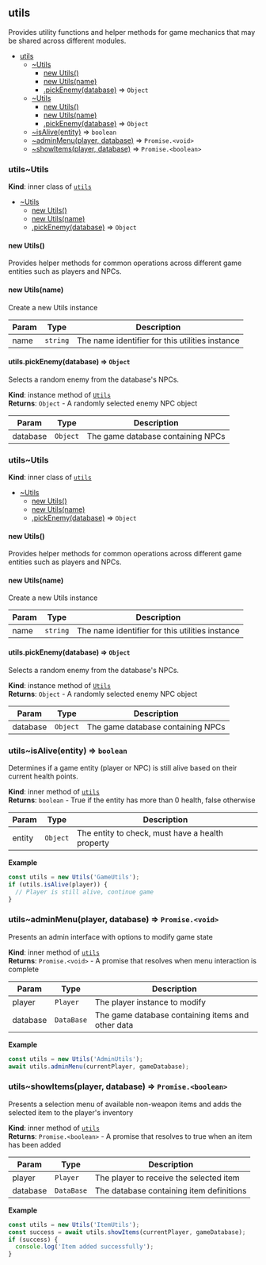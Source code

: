 <a name="module_utils"></a>

## utils
Provides utility functions and helper methods for game mechanics
             that may be shared across different modules.


* [utils](#module_utils)
    * [~Utils](#module_utils..Utils)
        * [new Utils()](#new_module_utils..Utils_new)
        * [new Utils(name)](#new_module_utils..Utils_new)
        * [.pickEnemy(database)](#module_utils..Utils+pickEnemy) ⇒ <code>Object</code>
    * [~Utils](#module_utils..Utils)
        * [new Utils()](#new_module_utils..Utils_new)
        * [new Utils(name)](#new_module_utils..Utils_new)
        * [.pickEnemy(database)](#module_utils..Utils+pickEnemy) ⇒ <code>Object</code>
    * [~isAlive(entity)](#module_utils..isAlive) ⇒ <code>boolean</code>
    * [~adminMenu(player, database)](#module_utils..adminMenu) ⇒ <code>Promise.&lt;void&gt;</code>
    * [~showItems(player, database)](#module_utils..showItems) ⇒ <code>Promise.&lt;boolean&gt;</code>

<a name="module_utils..Utils"></a>

### utils~Utils
**Kind**: inner class of [<code>utils</code>](#module_utils)  

* [~Utils](#module_utils..Utils)
    * [new Utils()](#new_module_utils..Utils_new)
    * [new Utils(name)](#new_module_utils..Utils_new)
    * [.pickEnemy(database)](#module_utils..Utils+pickEnemy) ⇒ <code>Object</code>

<a name="new_module_utils..Utils_new"></a>

#### new Utils()
Provides helper methods for common operations across different
             game entities such as players and NPCs.

<a name="new_module_utils..Utils_new"></a>

#### new Utils(name)
Create a new Utils instance


| Param | Type | Description |
| --- | --- | --- |
| name | <code>string</code> | The name identifier for this utilities instance |

<a name="module_utils..Utils+pickEnemy"></a>

#### utils.pickEnemy(database) ⇒ <code>Object</code>
Selects a random enemy from the database's NPCs.

**Kind**: instance method of [<code>Utils</code>](#module_utils..Utils)  
**Returns**: <code>Object</code> - A randomly selected enemy NPC object  

| Param | Type | Description |
| --- | --- | --- |
| database | <code>Object</code> | The game database containing NPCs |

<a name="module_utils..Utils"></a>

### utils~Utils
**Kind**: inner class of [<code>utils</code>](#module_utils)  

* [~Utils](#module_utils..Utils)
    * [new Utils()](#new_module_utils..Utils_new)
    * [new Utils(name)](#new_module_utils..Utils_new)
    * [.pickEnemy(database)](#module_utils..Utils+pickEnemy) ⇒ <code>Object</code>

<a name="new_module_utils..Utils_new"></a>

#### new Utils()
Provides helper methods for common operations across different
             game entities such as players and NPCs.

<a name="new_module_utils..Utils_new"></a>

#### new Utils(name)
Create a new Utils instance


| Param | Type | Description |
| --- | --- | --- |
| name | <code>string</code> | The name identifier for this utilities instance |

<a name="module_utils..Utils+pickEnemy"></a>

#### utils.pickEnemy(database) ⇒ <code>Object</code>
Selects a random enemy from the database's NPCs.

**Kind**: instance method of [<code>Utils</code>](#module_utils..Utils)  
**Returns**: <code>Object</code> - A randomly selected enemy NPC object  

| Param | Type | Description |
| --- | --- | --- |
| database | <code>Object</code> | The game database containing NPCs |

<a name="module_utils..isAlive"></a>

### utils~isAlive(entity) ⇒ <code>boolean</code>
Determines if a game entity (player or NPC) is still alive
             based on their current health points.

**Kind**: inner method of [<code>utils</code>](#module_utils)  
**Returns**: <code>boolean</code> - True if the entity has more than 0 health, false otherwise  

| Param | Type | Description |
| --- | --- | --- |
| entity | <code>Object</code> | The entity to check, must have a health property |

**Example**  
```js
const utils = new Utils('GameUtils');
if (utils.isAlive(player)) {
  // Player is still alive, continue game
}
```
<a name="module_utils..adminMenu"></a>

### utils~adminMenu(player, database) ⇒ <code>Promise.&lt;void&gt;</code>
Presents an admin interface with options to modify game state

**Kind**: inner method of [<code>utils</code>](#module_utils)  
**Returns**: <code>Promise.&lt;void&gt;</code> - A promise that resolves when menu interaction is complete  

| Param | Type | Description |
| --- | --- | --- |
| player | <code>Player</code> | The player instance to modify |
| database | <code>DataBase</code> | The game database containing items and other data |

**Example**  
```js
const utils = new Utils('AdminUtils');
await utils.adminMenu(currentPlayer, gameDatabase);
```
<a name="module_utils..showItems"></a>

### utils~showItems(player, database) ⇒ <code>Promise.&lt;boolean&gt;</code>
Presents a selection menu of available non-weapon items and adds
             the selected item to the player's inventory

**Kind**: inner method of [<code>utils</code>](#module_utils)  
**Returns**: <code>Promise.&lt;boolean&gt;</code> - A promise that resolves to true when an item has been added  

| Param | Type | Description |
| --- | --- | --- |
| player | <code>Player</code> | The player to receive the selected item |
| database | <code>DataBase</code> | The database containing item definitions |

**Example**  
```js
const utils = new Utils('ItemUtils');
const success = await utils.showItems(currentPlayer, gameDatabase);
if (success) {
  console.log('Item added successfully');
}
```
